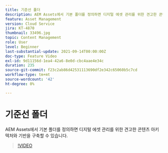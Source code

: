 ```yaml
---
title: 기준선 폴더
description: AEM Assets에서 기본 폴더를 정의하면 디지털 에셋 관리를 위한 견고한 콘텐츠 아키텍처와 기반을 구축할 수 있습니다.
feature: Asset Management
version: Cloud Service
jira: KT-4870
thumbnail: 33496.jpg
topic: Content Management
role: User
level: Beginner
last-substantial-update: 2021-09-14T00:00:00Z
doc-type: Feature Video
exl-id: 9d11156d-1ea4-42a6-8e0d-cbc4aae4e34c
duration: 235
source-git-commit: f23c2ab86d42531113690df2e342c65060b5c7cd
workflow-type: tm+mt
source-wordcount: '42'
ht-degree: 0%

---
```


# 기준선 폴더

AEM Assets에서 기본 폴더를 정의하면 디지털 에셋 관리를 위한 견고한 콘텐츠 아키텍처와 기반을 구축할 수 있습니다.

>[!VIDEO](https://video.tv.adobe.com/v/33496?quality=12&learn=on)

